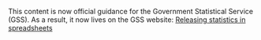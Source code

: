 This content is now official guidance for the Government Statistical Service (GSS). As a result, it now lives on the GSS website: [Releasing statistics in spreadsheets](https://gss.civilservice.gov.uk/policy-store/releasing-statistics-in-spreadsheets/)
